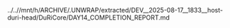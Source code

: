 ../..//mnt/h/ARCHIVE/.UNWRAP/extracted/DEV__2025-08-17__1833__host-duri-head/DuRiCore/DAY14_COMPLETION_REPORT.md